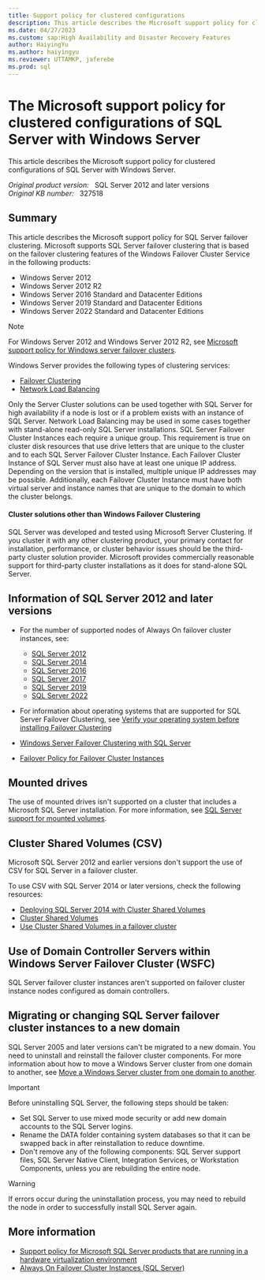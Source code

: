 ```yaml
---
title: Support policy for clustered configurations
description: This article describes the Microsoft support policy for clustered configurations of SQL Server with Windows Server.
ms.date: 04/27/2023
ms.custom: sap:High Availability and Disaster Recovery Features
author: HaiyingYu
ms.author: haiyingyu
ms.reviewer: UTTAMKP, jaferebe
ms.prod: sql
---
```

# The Microsoft support policy for clustered configurations of SQL Server with Windows Server

This article describes the Microsoft support policy for clustered configurations of SQL Server with Windows Server.

_Original product version:_ &nbsp; SQL Server 2012 and later versions  
_Original KB number:_ &nbsp; 327518

## Summary

This article describes the Microsoft support policy for SQL Server failover clustering. Microsoft supports SQL Server failover clustering that is based on the failover clustering features of the Windows Failover Cluster Service in the following products:

- Windows Server 2012
- Windows Server 2012 R2
- Windows Server 2016 Standard and Datacenter Editions
- Windows Server 2019 Standard and Datacenter Editions
- Windows Server 2022 Standard and Datacenter Editions

> [!NOTE]
> For Windows Server 2012 and Windows Server 2012 R2, see [Microsoft support policy for Windows server failover clusters](../../../windows-server/high-availability/microsoft-support-policy-failover-clusters.md).

Windows Server provides the following types of clustering services:

- [Failover Clustering](/windows-server/failover-clustering/failover-clustering-overview)
- [Network Load Balancing](/windows-server/networking/technologies/network-load-balancing)

Only the Server Cluster solutions can be used together with SQL Server for high availability if a node is lost or if a problem exists with an instance of SQL Server. Network Load Balancing may be used in some cases together with stand-alone read-only SQL Server installations. SQL Server Failover Cluster Instances each require a unique group. This requirement is true on cluster disk resources that use drive letters that are unique to the cluster and to each SQL Server Failover Cluster Instance. Each Failover Cluster Instance of SQL Server must also have at least one unique IP address. Depending on the version that is installed, multiple unique IP addresses may be possible. Additionally, each Failover Cluster Instance must have both virtual server and instance names that are unique to the domain to which the cluster belongs.

#### Cluster solutions other than Windows Failover Clustering

SQL Server was developed and tested using Microsoft Server Clustering. If you cluster it with any other clustering product, your primary contact for installation, performance, or cluster behavior issues should be the third-party cluster solution provider. Microsoft provides commercially reasonable support for third-party cluster installations as it does for stand-alone SQL Server.

## Information of SQL Server 2012 and later versions

- For the number of supported nodes of Always On failover cluster instances, see:

  - [SQL Server 2012](/previous-versions/sql/sql-server-2012/cc645993(v=sql.110)#high-availability) 
  - [SQL Server 2014](/previous-versions/sql/2014/getting-started/features-supported-by-the-editions-of-sql-server-2014#High_availability)
  - [SQL Server 2016](/sql/sql-server/editions-and-components-of-sql-server-2016#RDBMSHA)
  - [SQL Server 2017](/sql/sql-server/editions-and-components-of-sql-server-2017#RDBMSHA)
  - [SQL Server 2019](/sql/sql-server/editions-and-components-of-sql-server-2019#RDBMSHA)
  - [SQL Server 2022](/sql/sql-server/editions-and-components-of-sql-server-2022#RDBMSHA)
- For information about operating systems that are supported for SQL Server Failover Clustering, see [Verify your operating system before installing Failover Clustering](/sql/sql-server/failover-clusters/install/before-installing-failover-clustering#OS_Support)
- [Windows Server Failover Clustering with SQL Server](/sql/sql-server/failover-clusters/windows/windows-server-failover-clustering-wsfc-with-sql-server)
- [Failover Policy for Failover Cluster Instances](/sql/sql-server/failover-clusters/windows/failover-policy-for-failover-cluster-instances)

## Mounted drives

The use of mounted drives isn't supported on a cluster that includes a Microsoft SQL Server installation. For more information, see [SQL Server support for mounted volumes](/sql/sql-server/failover-clusters/install/before-installing-failover-clustering#Hardware).

## Cluster Shared Volumes (CSV)

Microsoft SQL Server 2012 and earlier versions don't support the use of CSV for SQL Server in a failover cluster.

To use CSV with SQL Server 2014 or later versions, check the following resources:

- [Deploying SQL Server 2014 with Cluster Shared Volumes](https://techcommunity.microsoft.com/t5/failover-clustering/deploying-sql-server-2014-with-cluster-shared-volumes/ba-p/371962)
- [Cluster Shared Volumes](/previous-versions/windows/it-pro/windows-server-2008-R2-and-2008/ee830307(v=ws.10))
- [Use Cluster Shared Volumes in a failover cluster](/windows-server/failover-clustering/failover-cluster-csvs)

## Use of Domain Controller Servers within Windows Server Failover Cluster (WSFC)

SQL Server failover cluster instances aren't supported on failover cluster instance nodes configured as domain controllers.

## Migrating or changing SQL Server failover cluster instances to a new domain

SQL Server 2005 and later versions can't be migrated to a new domain. You need to uninstall and reinstall the failover cluster components. For more information about how to move a Windows Server cluster from one domain to another, see [Move a Windows Server cluster from one domain to another](../../../windows-server/high-availability/move-server-cluster-to-another-domain.md).

> [!IMPORTANT]
> Before uninstalling SQL Server, the following steps should be taken:
>
> - Set SQL Server to use mixed mode security or add new domain accounts to the SQL Server logins.
> - Rename the DATA folder containing system databases so that it can be swapped back in after reinstallation to reduce downtime.
> - Don't remove any of the following components: SQL Server support files, SQL Server Native Client, Integration Services, or Workstation Components, unless you are rebuilding the entire node.

> [!WARNING]
> If errors occur during the uninstallation process, you may need to rebuild the node in order to successfully install SQL Server again.

## More information

- [Support policy for Microsoft SQL Server products that are running in a hardware virtualization environment](../../general/support-policy-hardware-virtualization-product.md)
- [Always On Failover Cluster Instances (SQL Server)](/sql/sql-server/failover-clusters/windows/always-on-failover-cluster-instances-sql-server)
